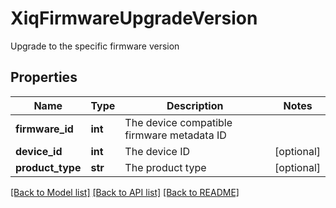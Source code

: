 # XiqFirmwareUpgradeVersion

Upgrade to the specific firmware version
## Properties
Name | Type | Description | Notes
------------ | ------------- | ------------- | -------------
**firmware_id** | **int** | The device compatible firmware metadata ID | 
**device_id** | **int** | The device ID | [optional] 
**product_type** | **str** | The product type | [optional] 

[[Back to Model list]](../README.md#documentation-for-models) [[Back to API list]](../README.md#documentation-for-api-endpoints) [[Back to README]](../README.md)


